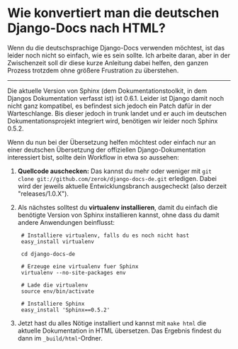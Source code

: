 # Wie konvertiert man die deutschen Django-Docs nach HTML?

Wenn du die deutschsprachige Django-Docs verwenden möchtest, ist das leider
noch nicht so einfach, wie es sein sollte. Ich arbeite daran, aber in der
Zwischenzeit soll dir diese kurze Anleitung dabei helfen, den ganzen Prozess
trotzdem ohne größere Frustration zu überstehen.


-------------------------------

Die aktuelle Version von Sphinx (dem Dokumentationstoolkit, in dem Djangos
Dokumentation verfasst ist) ist 0.6.1. Leider ist Django damit noch nicht ganz
kompatibel, es befindest sich jedoch ein Patch dafür in der Warteschlange. Bis
dieser jedoch in trunk landet und er auch im deutschen Dokumentationsprojekt
integriert wird, benötigen wir leider noch Sphinx 0.5.2.

Wenn du nun bei der Übersetzung helfen möchtest oder einfach nur an einer
deutschen Übersetzung der offiziellen Django-Dokumentation interessiert bist,
sollte dein Workflow in etwa so aussehen:

1. **Quellcode auschecken:** Das kannst du mehr oder weniger mit ``git clone
   git://github.com/zerok/django-docs-de.git`` erledigen. Dabei wird der
   jeweils aktuelle Entwicklungsbranch ausgecheckt (also derzeit
   "releases/1.0.X").

2. Als nächstes solltest du **virtualenv installieren**, damit du einfach die
   benötigte Version von Sphinx installieren kannst, ohne dass du damit andere
   Anwendungen beinflusst:
        
        # Installiere virtualenv, falls du es noch nicht hast
        easy_install virtualenv

        cd django-docs-de

        # Erzeuge eine virtualenv fuer Sphinx
        virtualenv --no-site-packages env

        # Lade die virtualenv
        source env/bin/activate

        # Installiere Sphinx
        easy_install 'Sphinx==0.5.2'

3. Jetzt hast du alles Nötige installiert und kannst mit ``make html`` die
   aktuelle Dokumentation in HTML übersetzen. Das Ergebnis findest du dann im
   ``_build/html``-Ordner.